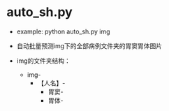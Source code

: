 # auto_sh.py

* example: python auto_sh.py img
* 自动批量预测img下的全部病例文件夹的胃窦胃体图片

* img的文件夹结构：
  * img-
    * 【人名】-
      * 胃窦-
      * 胃体-